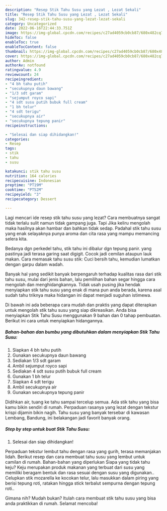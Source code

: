 ```yaml
---
description: "Resep Stik Tahu Susu yang Lezat , Lezat Sekali"
title: "Resep Stik Tahu Susu yang Lezat , Lezat Sekali"
slug: 342-resep-stik-tahu-susu-yang-lezat-lezat-sekali
category: Uncategorized
date: 2022-06-16T22:44:33.751Z
image: https://img-global.cpcdn.com/recipes/c27ad4059cb0cb87/680x482cq70/stik-tahu-susu-foto-resep-utama.jpg
hideToc: false
enableToc: true
enableTocContent: false
thumbnail: https://img-global.cpcdn.com/recipes/c27ad4059cb0cb87/680x482cq70/stik-tahu-susu-foto-resep-utama.jpg
cover: https://img-global.cpcdn.com/recipes/c27ad4059cb0cb87/680x482cq70/stik-tahu-susu-foto-resep-utama.jpg
author: Admin
authorAv: notfound
ratingvalue: 4.9
reviewcount: 24
recipeingredient:
- "4 bh tahu putih"
- "secukupnya daun bawang"
- "1/3 sdt garam"
- "sejumput royco sapi"
- "4 sdt susu putih bubuk full cream"
- "1 bh telur"
- "4 sdt terigu"
- "secukupnya air"
- "secukupnya tepung panir"
recipeinstructions:

- "Selesai dan siap dihidangkan!"
categories:
- Resep
tags:
- stik
- tahu
- susu

katakunci: stik tahu susu 
nutrition: 164 calories
recipecuisine: Indonesian
preptime: "PT19M"
cooktime: "PT52M"
recipeyield: "3"
recipecategory: Dessert

---
```



Lagi mencari ide resep stik tahu susu yang lezat? Cara membuatnya sangat tidak terlalu sulit namun tidak gampang juga. Tapi Jika keliru mengolah maka hasilnya akan hambar dan bahkan tidak sedap. Padahal stik tahu susu yang enak selayaknya punya aroma dan cita rasa yang mampu memancing selera kita.


Bedanya dgn perkedel tahu, stik tahu ini dibalur dgn tepung panir. yang pastinya jadi terasa garing saat digigit. Cocok jadi cemilan ataupun lauk makan. Cara memasak tahu susu stik: Cuci bersih tahu, kemudian lumatkan dengan garpu dalam wadah.

Banyak hal yang sedikit banyak berpengaruh terhadap kualitas rasa dari stik tahu susu, mulai dari jenis bahan, lalu pemilihan bahan segar hingga cara mengolah dan menghidangkannya. Tidak usah pusing jika hendak menyiapkan stik tahu susu yang enak di mana pun anda berada, karena asal sudah tahu triknya maka hidangan ini dapat menjadi suguhan istimewa.


Di bawah ini ada beberapa cara mudah dan praktis yang dapat diterapkan untuk mengolah stik tahu susu yang siap dikreasikan. Anda bisa menyiapkan Stik Tahu Susu menggunakan 9 bahan dan 0 tahap pembuatan. Berikut ini cara untuk menyiapkan hidangannya.

<!--inarticleads1-->

##### Bahan-bahan dan bumbu yang dibutuhkan dalam menyiapkan Stik Tahu Susu:

1. Siapkan 4 bh tahu putih
1. Gunakan secukupnya daun bawang
1. Sediakan 1/3 sdt garam
1. Ambil sejumput royco sapi
1. Sediakan 4 sdt susu putih bubuk full cream
1. Gunakan 1 bh telur
1. Siapkan 4 sdt terigu
1. Ambil secukupnya air
1. Gunakan secukupnya tepung panir


Didihkan air, tuang ke tahu sampai tercelup semua. Ada stik tahu yang bisa kamu bikin sendiri di rumah. Perpaduan rasanya yang lezat dengan tekstur krispi dijamin bikin nagih. Tahu susu yang banyak tersebar di kawasan Lembang, Bandung, ini belakangan jadi favorit banyak orang. 

<!--inarticleads2-->

##### Step by step untuk buat Stik Tahu Susu:


1. Selesai dan siap dihidangkan!

Perpaduan tekstur lembut tahu dengan rasa yang gurih, terasa memanjakan lidah. Berikut resep dan cara membuat tahu susu yang lembut untuk camilan di rumah. Bahan-bahan yang diperlukan Siapa yang tidak tahu keju? Keju merupakan produk makanan yang terbuat dari susu yang memiliki beragam bentuk dan rasa sesuai dengan susu yang digunakan.. Celupkan stik mozarella ke kocokan telur, lalu masukkan dalam piring yang berisi tepung roti, ratakan hingga stick terbalut sempurna dengan tepung roti.. 

Gimana nih? Mudah bukan? Itulah cara membuat stik tahu susu yang bisa anda praktikkan di rumah. Selamat mencoba!
